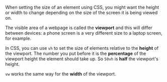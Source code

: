 When setting the size of an element using CSS, you might want the height or width to change depending on the size of the screen it is being viewed on. 

The visible area of a webpage is called the **viewport** and this will differ between devices: a phone screen is a very different size to a laptop screen, for example. 

In CSS, you can use `vh` to set the size of elements relative to the **height** of the viewport. The number you put before it is the **percentage** of the viewport height the element should take up. So `50vh` is **half** the viewport's height. 

`vw` works the same way for the **width** of the viewport.
